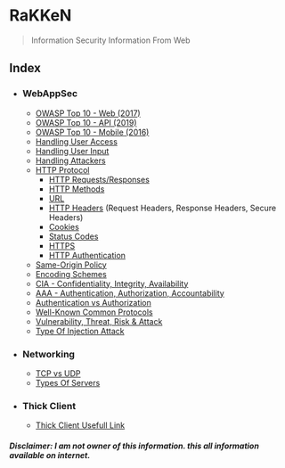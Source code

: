 # RaKKeN
> Information Security Information From Web


## Index
- ### WebAppSec
  - [OWASP Top 10 - Web (2017)](Index/OWASP_Web_Top_10.md) 
  - [OWASP Top 10 - API (2019)](Index/OWASP_API_Top_10.md)
  - [OWASP Top 10 - Mobile (2016)](Index/OWASP_Mobile_Top_10.md)
  - [Handling User Access](Index/Handling_User_Access.md)
  - [Handling User Input](Index/Handling_User_Input.md)
  - [Handling Attackers](Index/Handling_Attackers.md)
  - [HTTP Protocol](https://github.com/RakeshKengale/RaKKeN)
    - [HTTP Requests/Responses](Index/HTTP_Requests_Responses.md)
    - [HTTP Methods](Index/HTTP_Methods.md)
    - [URL](Index/URL.md)
    - [HTTP Headers](Index/HTTP_Headers.md) (Request Headers, Response Headers, Secure Headers)
    - [Cookies](Index/Cookies.md)
    - [Status Codes](Index/Status_Codes.md)
    - [HTTPS](Index/HTTPS.md)
    - [HTTP Authentication](Index/HTTP_Authentication.md)
  - [Same-Origin Policy](Index/Same-Origin_Policy.md)
  - [Encoding Schemes](Index/Encoding_Schemes.md)
  - [CIA - Confidentiality, Integrity, Availability](Index/CIA.md)
  - [AAA - Authentication, Authorization, Accountability](Index/AAA.md)
  - [Authentication vs Authorization](Index/Authentication_vs_Authorization.md)
  - [Well-Known Common Protocols](Index/Well-Known_Common_Protocols.md)
  - [Vulnerability, Threat, Risk & Attack](Index/Vulnerability_Threat_Risk_and_Attack.md)
  - [Type Of Injection Attack](Index/Type_Of_Injection_Attack.md)
  
  
- ### Networking
  - [TCP vs UDP](Index/TCP_vs_UDP.md) 
  - [Types Of Servers](Index/Types_of_Servers.md) 
  
- ### Thick Client
  - [Thick Client Usefull Link](Index/Thick_Client.md)




##### Disclaimer: I am not owner of this information. this all information available on internet. 
